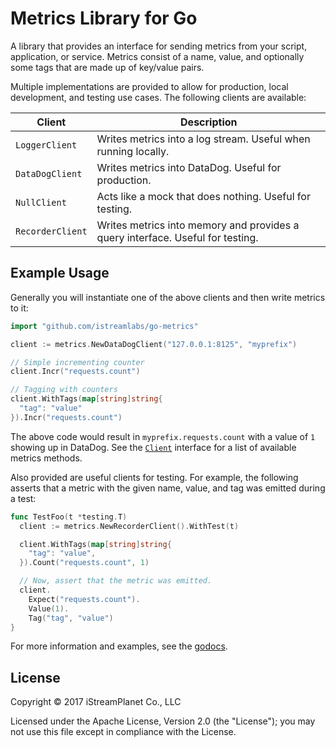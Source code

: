 # Metrics Library for Go

A library that provides an interface for sending metrics from your script, application, or service. Metrics consist of a name, value, and optionally some tags that are made up of key/value pairs.

Multiple implementations are provided to allow for production, local development, and testing use cases. The following clients are available:

Client           | Description
---------------- | -----------
`LoggerClient`   | Writes metrics into a log stream. Useful when running locally.
`DataDogClient`  | Writes metrics into DataDog. Useful for production.
`NullClient`     | Acts like a mock that does nothing. Useful for testing.
`RecorderClient` | Writes metrics into memory and provides a query interface. Useful for testing.

## Example Usage

Generally you will instantiate one of the above clients and then write metrics to it:

```go
import "github.com/istreamlabs/go-metrics"

client := metrics.NewDataDogClient("127.0.0.1:8125", "myprefix")

// Simple incrementing counter
client.Incr("requests.count")

// Tagging with counters
client.WithTags(map[string]string{
  "tag": "value"
}).Incr("requests.count")
```

The above code would result in `myprefix.requests.count` with a value of `1` showing up in DataDog. See the [`Client`](https://godoc.org/github.com/istreamlabs/go-metrics/#Client) interface for a list of available metrics methods.

Also provided are useful clients for testing. For example, the following asserts that a metric with the given name, value, and tag was emitted during a test:

```go
func TestFoo(t *testing.T)
  client := metrics.NewRecorderClient().WithTest(t)

  client.WithTags(map[string]string{
    "tag": "value",
  }).Count("requests.count", 1)

  // Now, assert that the metric was emitted.
  client.
    Expect("requests.count").
    Value(1).
    Tag("tag", "value")
}
```

For more information and examples, see the [godocs](https://godoc.org/github.com/istreamlabs/go-metrics/).

## License

Copyright &copy; 2017 iStreamPlanet Co., LLC

Licensed under the Apache License, Version 2.0 (the "License"); you may not use this file except in compliance with the License.
